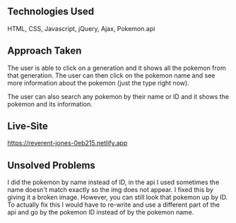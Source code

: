 ## Technologies Used
HTML, CSS, Javascript, jQuery, Ajax, Pokemon.api

## Approach Taken
The user is able to click on a generation and it shows all the pokemon from that generation.
The user can then click on the pokemon name and see more information about the pokemon (just the type right now).

The user can also search any pokemon by their name or ID and it shows the pokemon and its information.

## Live-Site
https://reverent-jones-0eb215.netlify.app

## Unsolved Problems
I did the pokemon by name instead of ID, in the api I used sometimes the name doesn't match exactly so the img does not appear. I fixed this by giving it a broken image. However, you can still look that pokemon up by ID.
To actually fix this I would have to re-write and use a different part of the api and go by the pokemon ID instead of by the pokemon name.
